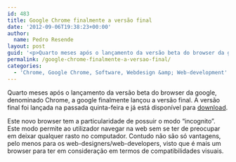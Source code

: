 ```yaml
---
id: 483
title: Google Chrome finalmente a versão final
date: '2012-09-06T19:38:23+00:00'
author: 
  name: Pedro Resende
layout: post
guid: '<p>Quarto meses após o lançamento da versão beta do browser da google, denominado Chrome, a google finalmente lançou a versão final. A versão final foi lançada na passada quinta-feira e já está disponível para&nbsp;<a href="http://www.google.com/chrome/" '
permalink: /google-chrome-finalmente-a-versao-final/
categories:
  - 'Chrome, Google Chrome, Software, Webdesign &amp; Web-development'
---
```

Quarto meses após o lançamento da versão beta do browser da google, denominado Chrome, a google finalmente lançou a versão final. A versão final foi lançada na passada quinta-feira e já está disponível para&nbsp;<a href="http://www.google.com/chrome/" target="_blank">download</a>.

Este novo browser tem a particularidade de possuir o modo “incognito”. Este modo permite ao utilizador navegar na web sem se ter de preocupar em deixar qualquer rasto no computador.&nbsp;Contudo não são só vantagens, pelo menos para os web-designers/web-developers, visto que é mais um browser para ter em consideração em termos de compatibilidades visuais.